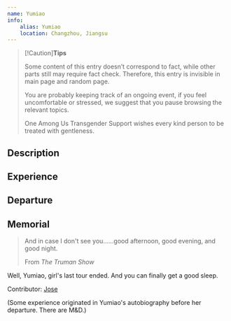 ```yaml
---
name: Yumiao
info:
    alias: Yumiao
    location: Changzhou, Jiangsu
---
```


> [!Caution]**Tips**
>
> Some content of this entry doesn’t correspond to fact, while other parts still may require fact check. Therefore, this entry is invisible in main page and random page.
>
> You are probably keeping track of an ongoing event, if you feel uncomfortable or stressed, we suggest that you pause browsing the relevant topics.
>
> One Among Us Transgender Support wishes every kind person to be treated with gentleness.

## Description

<!-- 注释：我觉得“小药娘”就可以不用翻译了，英文环境里好像没有对应的东西，注释应该也可以不需要。 -->

<!-- 富士、尼康、徕卡
Fujifilm, Nikon, Leica -->

<!-- 三剑客汽车节目：Top Gear
由三位主持人 Jeremy Clarkson, Richard Hammond, James May 主持
已停播 -->

## Experience

## Departure

## Memorial

<!-- 尼康马特 FT
Nikkormat FT

尼康 D200
Nikon D200 -->

> And in case I don't see you……good afternoon, good evening, and good night.
>
> From *The Truman Show*

Well, Yumiao, girl's last tour ended.
And you can finally get a good sleep.

Contributor: [Jose](https://twitter.com/JoseToYuToMiao)

(Some experience originated in Yumiao's autobiography before her departure. There are M&D.)
